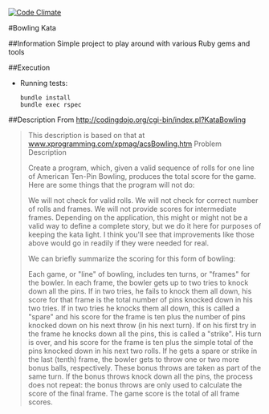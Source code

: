 [![Code Climate](https://codeclimate.com/github/kvnknowles/bowling_kata_ruby/badges/gpa.svg)](https://codeclimate.com/github/kvnknowles/bowling_kata_ruby)

#Bowling Kata

##Information
Simple project to play around with various Ruby gems and tools

##Execution
* Running tests:

  ```
  bundle install
  bundle exec rspec
  ```

##Description
From http://codingdojo.org/cgi-bin/index.pl?KataBowling

> This description is based on that at www.xprogramming.com/xpmag/acsBowling.htm
> Problem Description
> 
> Create a program, which, given a valid sequence of rolls for one line of American Ten-Pin Bowling, produces the total score for the game. Here are some things that the program will not do:
> 
> We will not check for valid rolls.
> We will not check for correct number of rolls and frames.
> We will not provide scores for intermediate frames.
> Depending on the application, this might or might not be a valid way to define a complete story, but we do it here for purposes of keeping the kata light. I think you'll see that improvements like those above would go in readily if they were needed for real.
> 
> We can briefly summarize the scoring for this form of bowling:
> 
> Each game, or "line" of bowling, includes ten turns, or "frames" for the bowler.
> In each frame, the bowler gets up to two tries to knock down all the pins.
> If in two tries, he fails to knock them all down, his score for that frame is the total number of pins knocked down in his two tries.
> If in two tries he knocks them all down, this is called a "spare" and his score for the frame is ten plus the number of pins knocked down on his next throw (in his next turn).
> If on his first try in the frame he knocks down all the pins, this is called a "strike". His turn is over, and his score for the frame is ten plus the simple total of the pins knocked down in his next two rolls.
> If he gets a spare or strike in the last (tenth) frame, the bowler gets to throw one or two more bonus balls, respectively. These bonus throws are taken as part of the same turn. If the bonus throws knock down all the pins, the process does not repeat: the bonus throws are only used to calculate the score of the final frame.
> The game score is the total of all frame scores.
